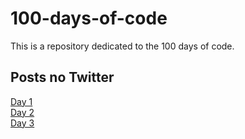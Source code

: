 # 100-days-of-code
This is a repository dedicated to the 100 days of code.
<br>
<h2>Posts no Twitter </h2>
<a href="https://twitter.com/tavaresfellipe1/status/1246275671493615616" target="_blank">Day 1</a>
<br>
<a href="https://twitter.com/tavaresfellipe1/status/1246630494621634561" target="_blank">Day 2</a>
<br>
<a href="https://twitter.com/tavaresfellipe1/status/1246990036832260096" target="_blank">Day 3</a>

